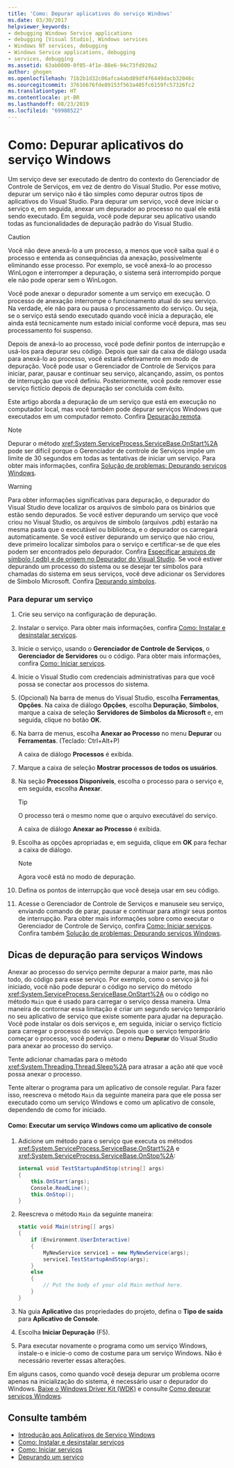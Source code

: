 ```yaml
---
title: 'Como: Depurar aplicativos do serviço Windows'
ms.date: 03/30/2017
helpviewer_keywords:
- debugging Windows Service applications
- debugging [Visual Studio], Windows services
- Windows NT services, debugging
- Windows Service applications, debugging
- services, debugging
ms.assetid: 63ab0800-0f05-4f1e-88e6-94c73fd920a2
author: ghogen
ms.openlocfilehash: 71b2b1d32c06afca4abd89df4f6449dacb32046c
ms.sourcegitcommit: 37616676fde89153f563a485fc6159fc57326fc2
ms.translationtype: HT
ms.contentlocale: pt-BR
ms.lasthandoff: 08/23/2019
ms.locfileid: "69988522"
---
```

# <a name="how-to-debug-windows-service-applications"></a>Como: Depurar aplicativos do serviço Windows
Um serviço deve ser executado de dentro do contexto do Gerenciador de Controle de Serviços, em vez de dentro do Visual Studio. Por esse motivo, depurar um serviço não é tão simples como depurar outros tipos de aplicativos do Visual Studio. Para depurar um serviço, você deve iniciar o serviço e, em seguida, anexar um depurador ao processo no qual ele está sendo executado. Em seguida, você pode depurar seu aplicativo usando todas as funcionalidades de depuração padrão do Visual Studio.  
  
> [!CAUTION]
>  Você não deve anexá-lo a um processo, a menos que você saiba qual é o processo e entenda as consequências da anexação, possivelmente eliminando esse processo. Por exemplo, se você anexá-lo ao processo WinLogon e interromper a depuração, o sistema será interrompido porque ele não pode operar sem o WinLogon.  
  
 Você pode anexar o depurador somente a um serviço em execução. O processo de anexação interrompe o funcionamento atual do seu serviço. Na verdade, ele não para ou pausa o processamento do serviço. Ou seja, se o serviço está sendo executado quando você inicia a depuração, ele ainda está tecnicamente num estado inicial conforme você depura, mas seu processamento foi suspenso.  
  
 Depois de anexá-lo ao processo, você pode definir pontos de interrupção e usá-los para depurar seu código. Depois que sair da caixa de diálogo usada para anexá-lo ao processo, você estará efetivamente em modo de depuração. Você pode usar o Gerenciador de Controle de Serviços para iniciar, parar, pausar e continuar seu serviço, alcançando, assim, os pontos de interrupção que você definiu. Posteriormente, você pode remover esse serviço fictício depois de depuração ser concluída com êxito.  
  
 Este artigo aborda a depuração de um serviço que está em execução no computador local, mas você também pode depurar serviços Windows que executados em um computador remoto. Confira [Depuração remota](/visualstudio/debugger/debug-installed-app-package).  
  
> [!NOTE]
> Depurar o método <xref:System.ServiceProcess.ServiceBase.OnStart%2A> pode ser difícil porque o Gerenciador de controle de Serviços impõe um limite de 30 segundos em todas as tentativas de iniciar um serviço. Para obter mais informações, confira [Solução de problemas: Depurando serviços Windows](../../../docs/framework/windows-services/troubleshooting-debugging-windows-services.md).  
  
> [!WARNING]
> Para obter informações significativas para depuração, o depurador do Visual Studio deve localizar os arquivos de símbolo para os binários que estão sendo depurados. Se você estiver depurando um serviço que você criou no Visual Studio, os arquivos de símbolo (arquivos .pdb) estarão na mesma pasta que o executável ou biblioteca, e o depurador os carregará automaticamente. Se você estiver depurando um serviço que não criou, deve primeiro localizar símbolos para o serviço e certificar-se de que eles podem ser encontrados pelo depurador. Confira [Especificar arquivos de símbolo (.pdb) e de origem no Depurador do Visual Studio](/visualstudio/debugger/specify-symbol-dot-pdb-and-source-files-in-the-visual-studio-debugger). Se você estiver depurando um processo do sistema ou se desejar ter símbolos para chamadas do sistema em seus serviços, você deve adicionar os Servidores de Símbolo Microsoft. Confira [Depurando símbolos](/windows/desktop/DxTechArts/debugging-with-symbols).  
  
### <a name="to-debug-a-service"></a>Para depurar um serviço  
  
1. Crie seu serviço na configuração de depuração.  
  
2. Instalar o serviço. Para obter mais informações, confira [Como: Instalar e desinstalar serviços](../../../docs/framework/windows-services/how-to-install-and-uninstall-services.md).  
  
3. Inicie o serviço, usando o **Gerenciador de Controle de Serviços**, o **Gerenciador de Servidores** ou o código. Para obter mais informações, confira [Como: Iniciar serviços](../../../docs/framework/windows-services/how-to-start-services.md).  
  
4. Inicie o Visual Studio com credenciais administrativas para que você possa se conectar aos processos do sistema.  
  
5. (Opcional) Na barra de menus do Visual Studio, escolha **Ferramentas**, **Opções**. Na caixa de diálogo **Opções**, escolha **Depuração**, **Símbolos**, marque a caixa de seleção **Servidores de Símbolos da Microsoft** e, em seguida, clique no botão **OK**.  
  
6. Na barra de menus, escolha **Anexar ao Processo** no menu **Depurar** ou **Ferramentas**. (Teclado: Ctrl+Alt+P)  
  
     A caixa de diálogo **Processos** é exibida.  
  
7. Marque a caixa de seleção **Mostrar processos de todos os usuários**.  
  
8. Na seção **Processos Disponíveis**, escolha o processo para o serviço e, em seguida, escolha **Anexar**.  
  
    > [!TIP]
    >  O processo terá o mesmo nome que o arquivo executável do serviço.  
  
     A caixa de diálogo **Anexar ao Processo** é exibida.  
  
9. Escolha as opções apropriadas e, em seguida, clique em **OK** para fechar a caixa de diálogo.  
  
    > [!NOTE]
    > Agora você está no modo de depuração.  
  
10. Defina os pontos de interrupção que você deseja usar em seu código.  
  
11. Acesse o Gerenciador de Controle de Serviços e manuseie seu serviço, enviando comando de parar, pausar e continuar para atingir seus pontos de interrupção. Para obter mais informações sobre como executar o Gerenciador de Controle de Serviço, confira [Como: Iniciar serviços](../../../docs/framework/windows-services/how-to-start-services.md). Confira também [Solução de problemas: Depurando serviços Windows](../../../docs/framework/windows-services/troubleshooting-debugging-windows-services.md).  
  
## <a name="debugging-tips-for-windows-services"></a>Dicas de depuração para serviços Windows  
 Anexar ao processo do serviço permite depurar a maior parte, mas não todo, do código para esse serviço. Por exemplo, como o serviço já foi iniciado, você não pode depurar o código no serviço do método <xref:System.ServiceProcess.ServiceBase.OnStart%2A> ou o código no método `Main` que é usado para carregar o serviço dessa maneira. Uma maneira de contornar essa limitação é criar um segundo serviço temporário no seu aplicativo de serviço que existe somente para ajudar na depuração. Você pode instalar os dois serviços e, em seguida, iniciar o serviço fictício para carregar o processo do serviço. Depois que o serviço temporário começar o processo, você poderá usar o menu **Depurar** do Visual Studio para anexar ao processo do serviço.  
  
 Tente adicionar chamadas para o método <xref:System.Threading.Thread.Sleep%2A> para atrasar a ação até que você possa anexar o processo.  
  
 Tente alterar o programa para um aplicativo de console regular. Para fazer isso, reescreva o método `Main` da seguinte maneira para que ele possa ser executado como um serviço Windows e como um aplicativo de console, dependendo de como for iniciado.  
  
#### <a name="how-to-run-a-windows-service-as-a-console-application"></a>Como: Executar um serviço Windows como um aplicativo de console  
  
1. Adicione um método para o serviço que executa os métodos <xref:System.ServiceProcess.ServiceBase.OnStart%2A> e <xref:System.ServiceProcess.ServiceBase.OnStop%2A>:  
  
    ```csharp  
    internal void TestStartupAndStop(string[] args)  
    {  
        this.OnStart(args);  
        Console.ReadLine();  
        this.OnStop();  
    }  
    ```  
  
2. Reescreva o método `Main` da seguinte maneira:  
  
    ```csharp  
    static void Main(string[] args)  
    {  
        if (Environment.UserInteractive)  
        {  
            MyNewService service1 = new MyNewService(args);  
            service1.TestStartupAndStop(args);  
        }  
        else  
        {  
            // Put the body of your old Main method here.  
        }  
    }
    ```  
  
3. Na guia **Aplicativo** das propriedades do projeto, defina o **Tipo de saída** para **Aplicativo de Console**.  
  
4. Escolha **Iniciar Depuração** (F5).  
  
5. Para executar novamente o programa como um serviço Windows, instale-o e inicie-o como de costume para um serviço Windows. Não é necessário reverter essas alterações.  
  
 Em alguns casos, como quando você deseja depurar um problema ocorre apenas na inicialização do sistema, é necessário usar o depurador do Windows. [Baixe o Windows Driver Kit (WDK)](/windows-hardware/drivers/download-the-wdk) e consulte [Como depurar serviços Windows](https://support.microsoft.com/kb/824344).  
  
## <a name="see-also"></a>Consulte também

- [Introdução aos Aplicativos de Serviço Windows](../../../docs/framework/windows-services/introduction-to-windows-service-applications.md)
- [Como: Instalar e desinstalar serviços](../../../docs/framework/windows-services/how-to-install-and-uninstall-services.md)
- [Como: Iniciar serviços](../../../docs/framework/windows-services/how-to-start-services.md)
- [Depurando um serviço](/windows/desktop/Services/debugging-a-service)
